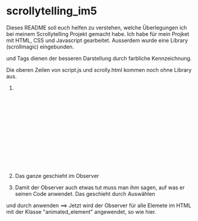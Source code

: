 # scrollytelling_im5

Dieses README soll euch helfen zu verstehen, welche Überlegungen ich bei meinem Scrollytelling Projekt gemacht habe. Ich habe für mein Projket mit HTML, CSS und Javascript gearbeitet. Ausserdem wurde eine Library (scrollmagic) eingebunden.
<script></script> und <style></style> Tags dienen der besseren Darstellung durch farbliche Kennzeichnung.

Die oberen Zeilen von script.js und scrolly.html kommen noch ohne Library aus.
1. <div class="scrollytext animated_element"> "style.css" und "script.js"
   verwenden diese Klassen um alle Elemete in diesem div zu animieren. In Javascript werden durch <script>entry.target.classList.add('show');</script> eine Klasse hinzugefügt, sobald sich ein Element im Viewport befindet. ==> <script>if (entry.isIntersecting)</script>

2. Das ganze geschieht im Observer <script> const observer = new IntersectionObserver((entries) => {
    entries.forEach((entry) => {</script> 

3. Damit der Observer auch etwas tut muss man ihm sagen, auf was er seinen Code anwendet. Das geschieht durch Auswählen <script>const animated = document.querySelectorAll('.animated_element');</script>

und durch anwenden ==> <script>animated.forEach((el) => observer.observe(el));</script> Jetzt wird der Observer für alle Elemete im HTML mit 
der Klasse "animated_element" angewendet, so wie hier. <div class="scrollytext animated_element">

4. "style.css" animiert das Ganze schlussendlich. Hier ein Beispiel: 

    <style>
    .scrollytext {
        opacity: 0;
        transition: all 1.5s;
        transition-delay: 0.25s;
        transition-timing-function: ease;
        margin-left: 350px;
    }

    .scrollytext.show {
        opacity: 1;
        margin-left: 0px;
        padding:  25px;
    }
    </style>

Nun zu scrollmagic. 
1. Einbindung im head: <script src="https://cdnjs.cloudflare.com/ajax/libs/ScrollMagic/2.0.8/ScrollMagic.min.js" defer></script>
   
2.  <script>var controller = new ScrollMagic.Controller();</script> Der Controller regelt alle Szenen

3. Durch die Scene wird mittels "trigger" bestimmt welches element im html animiert werden soll. 
<script>var scene1 = new ScrollMagic.Scene({
    triggerElement: '#box1',
    }).setClassToggle('#box1', 'show').addTo(controller);</script>

In scrolly.html: <section id="box1" class="box">

4. <script>}).setClassToggle('#box1', 'show').addTo(controller);</script>
   Hier wird ähnliches getan wie oben mit reinem Vanilla Javascript. Zu "#box1" wird on scroll die Klasse "show" hinzugefügt, sobald "#box1"
   im Viewport ist. Ist "#box1" nicht mehr im Viewport wird die Klasse "show" entfernt.
   5. Controller: <script>.addTo(controller)</script> fügt die vorherige Aktion zum Controller hinzu. Der Controller löst die Scroll-Ereignisse aus.